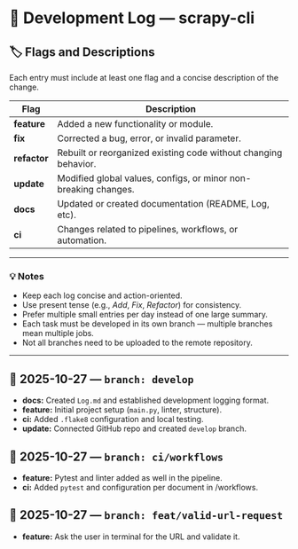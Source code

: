 # 🧾 Development Log — scrapy-cli

## 🏷️ Flags and Descriptions

Each entry must include at least one flag and a concise description of the change.

| Flag | Description |
|------|--------------|
| **feature** | Added a new functionality or module. |
| **fix** | Corrected a bug, error, or invalid parameter. |
| **refactor** | Rebuilt or reorganized existing code without changing behavior. |
| **update** | Modified global values, configs, or minor non-breaking changes. |
| **docs** | Updated or created documentation (README, Log, etc). |
| **ci** | Changes related to pipelines, workflows, or automation. |

---

### 💡 Notes
- Keep each log concise and action-oriented.  
- Use present tense (e.g., *Add*, *Fix*, *Refactor*) for consistency.  
- Prefer multiple small entries per day instead of one large summary.  
- Each task must be developed in its own branch — multiple branches mean multiple jobs.  
- Not all branches need to be uploaded to the remote repository.

---

## 📅 2025-10-27 — `branch: develop`

- **docs:** Created `Log.md` and established development logging format.  
- **feature:** Initial project setup (`main.py`, linter, structure).  
- **ci:** Added `.flake8` configuration and local testing.  
- **update:** Connected GitHub repo and created `develop` branch.

## 📅 2025-10-27 — `branch: ci/workflows`

- **feature:** Pytest and linter added as well in the pipeline.  
- **ci:** Added `pytest` and configuration per document in /workflows.

## 📅 2025-10-27 — `branch: feat/valid-url-request`

- **feature:** Ask the user in terminal for the URL and validate it.  
